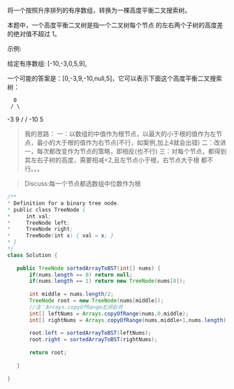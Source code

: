 将一个按照升序排列的有序数组，转换为一棵高度平衡二叉搜索树。

本题中，一个高度平衡二叉树是指一个二叉树每个节点 的左右两个子树的高度差的绝对值不超过 1。

示例:

给定有序数组: [-10,-3,0,5,9],

一个可能的答案是：[0,-3,9,-10,null,5]，它可以表示下面这个高度平衡二叉搜索树：

      0
     / \
   -3   9
   /   /
 -10  5
 >我的思路：
 >一：以数组的中值作为根节点，以最大的小于根的值作为左节点，最小的大于根的值作为右节点(不行，如案例,加上4就会出错)
二：改进一，每次都改变作为节点的策略，即相反(也不行)
三：对每个节点，都得到其左右子树的高度，需要相减<2,且左节点小于根，右节点大于根
 都不行。。。
 
 >Discuss:每一个节点都选数组中位数作为根
 ```java
 /**
 * Definition for a binary tree node.
 * public class TreeNode {
 *     int val;
 *     TreeNode left;
 *     TreeNode right;
 *     TreeNode(int x) { val = x; }
 * }
 */
class Solution {
    
    public TreeNode sortedArrayToBST(int[] nums) {
        if(nums.length == 0) return null;
        if(nums.length == 1) return new TreeNode(nums[0]);
        
        int middle = nums.length/2;
        TreeNode root = new TreeNode(nums[middle]);
        //注：Arrays.copyOfRange左闭右开
        int[] leftNums = Arrays.copyOfRange(nums,0,middle);
        int[] rightNums = Arrays.copyOfRange(nums,middle+1,nums.length);
        
        root.left = sortedArrayToBST(leftNums);
        root.right = sortedArrayToBST(rightNums);
        
        return root;
        
    }
    
}
 ```
